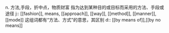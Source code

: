 n. 方法,手段，折中点，物质财富
指为达到某种目的或目标而采用的方法、手段或途径
j:: [[fashion]], means, [[approach]], [[way]], [[method]], [[manner]], [[mode]]
这组词都有“方法、方式”的意思，其区别
d:: [[by means of]],[[by no means]]

